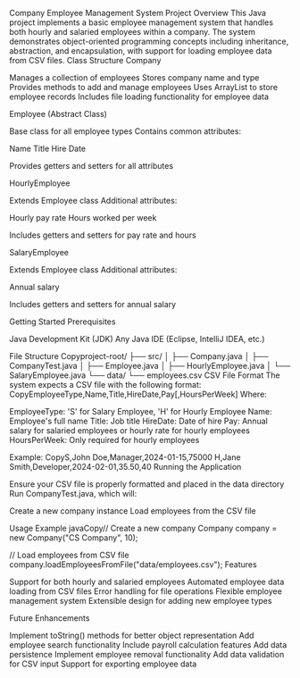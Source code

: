 Company Employee Management System
Project Overview
This Java project implements a basic employee management system that handles both hourly and salaried employees within a company. The system demonstrates object-oriented programming concepts including inheritance, abstraction, and encapsulation, with support for loading employee data from CSV files.
Class Structure
Company

Manages a collection of employees
Stores company name and type
Provides methods to add and manage employees
Uses ArrayList to store employee records
Includes file loading functionality for employee data

Employee (Abstract Class)

Base class for all employee types
Contains common attributes:

Name
Title
Hire Date


Provides getters and setters for all attributes

HourlyEmployee

Extends Employee class
Additional attributes:

Hourly pay rate
Hours worked per week


Includes getters and setters for pay rate and hours

SalaryEmployee

Extends Employee class
Additional attributes:

Annual salary


Includes getters and setters for annual salary

Getting Started
Prerequisites

Java Development Kit (JDK)
Any Java IDE (Eclipse, IntelliJ IDEA, etc.)

File Structure
Copyproject-root/
├── src/
│   ├── Company.java
│   ├── CompanyTest.java
│   ├── Employee.java
│   ├── HourlyEmployee.java
│   └── SalaryEmployee.java
└── data/
    └── employees.csv
CSV File Format
The system expects a CSV file with the following format:
CopyEmployeeType,Name,Title,HireDate,Pay[,HoursPerWeek]
Where:

EmployeeType: 'S' for Salary Employee, 'H' for Hourly Employee
Name: Employee's full name
Title: Job title
HireDate: Date of hire
Pay: Annual salary for salaried employees or hourly rate for hourly employees
HoursPerWeek: Only required for hourly employees

Example:
CopyS,John Doe,Manager,2024-01-15,75000
H,Jane Smith,Developer,2024-02-01,35.50,40
Running the Application

Ensure your CSV file is properly formatted and placed in the data directory
Run CompanyTest.java, which will:

Create a new company instance
Load employees from the CSV file



Usage Example
javaCopy// Create a new company
Company company = new Company("CS Company", 10);

// Load employees from CSV file
company.loadEmployeesFromFile("data/employees.csv");
Features

Support for both hourly and salaried employees
Automated employee data loading from CSV files
Error handling for file operations
Flexible employee management system
Extensible design for adding new employee types

Future Enhancements

Implement toString() methods for better object representation
Add employee search functionality
Include payroll calculation features
Add data persistence
Implement employee removal functionality
Add data validation for CSV input
Support for exporting employee data
